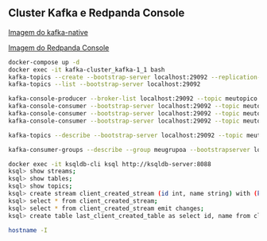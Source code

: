 ## Cluster Kafka e Redpanda Console

[Imagem do kafka-native][1]

[Imagem do Redpanda Console][2]

```bash
docker-compose up -d
docker exec -it kafka-cluster_kafka-1_1 bash
kafka-topics --create --bootstrap-server localhost:29092 --replication-factor 3 --partitions 3 --topic meutopico
kafka-topics --list --bootstrap-server localhost:29092

kafka-console-producer --broker-list localhost:29092 --topic meutopico
kafka-console-consumer --bootstrap-server localhost:29092 --topic meutopico
kafka-console-consumer --bootstrap-server localhost:29092 --topic meutopico --from-beginning
kafka-console-consumer --bootstrap-server localhost:29092 --topic meutopico --from-beginning --group meugrupoa

kafka-topics --describe --bootstrap-server localhost:29092 --topic meutopico

kafka-consumer-groups --describe --group meugrupoa --bootstrapserver localhost:29092 --topic meutopico

docker exec -it ksqldb-cli ksql http://ksqldb-server:8088
ksql> show streams;
ksql> show tables;
ksql> show topics;
ksql> create stream client_created_stream (id int, name string) with (kafka_topic='postgres-connect-client', value_format='json');
ksql> select * from client_created_stream;
ksql> select * from client_created_stream emit changes;
ksql> create table last_client_created_table as select id, name from client_created_stream group by id, name emit changes;
```

```bash
hostname -I
```

[1]: https://hub.docker.com/r/apache/kafka-native "Imagem docker para p kafka-native"
[2]: https://hub.docker.com/r/redpandadata/console "Imagem docker para Redpanda Console"
[3]: https://github.com/confluentinc/cp-docker-images/blob/5.3.3-post/examples/kafka-cluster/docker-compose.yml "Exemplos de cluster da confluent kafka"
[4]: https://docs.confluent.io/platform/7.0/connect/confluent-hub/component-archive.html "Confluent Hub"
[5]: https://docs.confluent.io/platform/current/connect/references/restapi.html "Confluent Rest API"
[6]: https://docs.confluent.io/platform/current/connect/index.html "Confluent Connect"
[7]: https://docs.confluent.io/platform/current/schema-registry/fundamentals/schema-evolution.html "Confluent Schema Registry"
[8]: https://docs.confluent.io/platform/current/installation/docker/config-reference.html "Confluent Docker Config Reference"
[9]: https://github.com/confluentinc/kafka-rest "Confluent Kafka Rest"
[10]: https://developer.confluent.io/courses/schema-registry/schema-compatibility/ "Confluent Schema Registry"
[11]: https://docs.confluent.io/platform/current/ksqldb/quickstart.html#ksqldb-quick-start-create-docker-compose-file "Confluent ksqlDB"